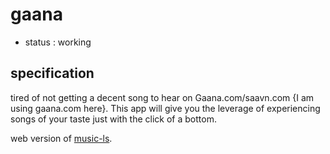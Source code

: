 
gaana
=====

* status : working 

## specification ##

tired of not getting a decent song to hear on Gaana.com/saavn.com {I am using gaana.com here}. This app will give you the leverage of experiencing songs of your taste just with the click of a bottom.


web version of [music-ls](https://github.com/anurag619/music-ls).



